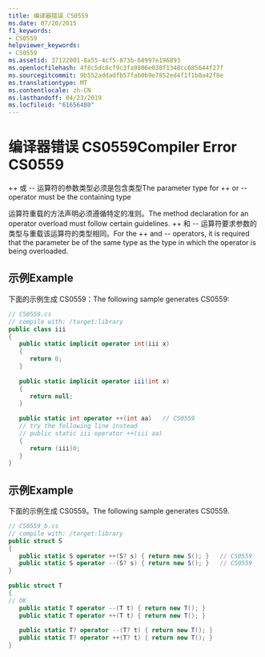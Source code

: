 ```yaml
---
title: 编译器错误 CS0559
ms.date: 07/20/2015
f1_keywords:
- CS0559
helpviewer_keywords:
- CS0559
ms.assetid: 37122001-8a55-4cf5-873b-68997e196893
ms.openlocfilehash: 4f8c5dc8cf9c3fa9806e038f1348cc685644f27f
ms.sourcegitcommit: 9b552addadfb57fab0b9e7852ed4f1f1b8a42f8e
ms.translationtype: MT
ms.contentlocale: zh-CN
ms.lasthandoff: 04/23/2019
ms.locfileid: "61656480"
---
```

# <a name="compiler-error-cs0559"></a><span data-ttu-id="228bd-102">编译器错误 CS0559</span><span class="sxs-lookup"><span data-stu-id="228bd-102">Compiler Error CS0559</span></span>
<span data-ttu-id="228bd-103">++ 或 -- 运算符的参数类型必须是包含类型</span><span class="sxs-lookup"><span data-stu-id="228bd-103">The parameter type for ++ or -- operator must be the containing type</span></span>  
  
 <span data-ttu-id="228bd-104">运算符重载的方法声明必须遵循特定的准则。</span><span class="sxs-lookup"><span data-stu-id="228bd-104">The method declaration for an operator overload must follow certain guidelines.</span></span> <span data-ttu-id="228bd-105">++ 和 -- 运算符要求参数的类型与重载该运算符的类型相同。</span><span class="sxs-lookup"><span data-stu-id="228bd-105">For the ++ and -- operators, it is required that the parameter be of the same type as the type in which the operator is being overloaded.</span></span>  
  
## <a name="example"></a><span data-ttu-id="228bd-106">示例</span><span class="sxs-lookup"><span data-stu-id="228bd-106">Example</span></span>  
 <span data-ttu-id="228bd-107">下面的示例生成 CS0559：</span><span class="sxs-lookup"><span data-stu-id="228bd-107">The following sample generates CS0559:</span></span>  
  
```csharp  
// CS0559.cs  
// compile with: /target:library  
public class iii  
{  
   public static implicit operator int(iii x)  
   {  
      return 0;  
   }  
  
   public static implicit operator iii(int x)  
   {  
      return null;  
   }  
  
   public static int operator ++(int aa)   // CS0559  
   // try the following line instead  
   // public static iii operator ++(iii aa)  
   {  
      return (iii)0;  
   }  
}  
```  
  
## <a name="example"></a><span data-ttu-id="228bd-108">示例</span><span class="sxs-lookup"><span data-stu-id="228bd-108">Example</span></span>  
 <span data-ttu-id="228bd-109">下面的示例生成 CS0559。</span><span class="sxs-lookup"><span data-stu-id="228bd-109">The following sample generates CS0559.</span></span>  
  
```csharp  
// CS0559_b.cs  
// compile with: /target:library  
public struct S  
{  
   public static S operator ++(S? s) { return new S(); }   // CS0559  
   public static S operator --(S? s) { return new S(); }   // CS0559  
}  
  
public struct T  
{  
// OK  
   public static T operator --(T t) { return new T(); }  
   public static T operator ++(T t) { return new T(); }  
  
   public static T? operator --(T? t) { return new T(); }  
   public static T? operator ++(T? t) { return new T(); }  
}  
```
